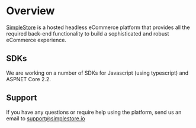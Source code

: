 # Overview

[SimpleStore](https://simplestore.io/) is a hosted headless eCommerce platform that provides all the required back-end functionality to build a sophisticated and robust eCommerce experience.

## SDKs

We are working on a number of SDKs for Javascript \(using typescript\) and ASPNET Core 2.2. 

## Support

If you have any questions or require help using the platform, send us an email to support@simplestore.io

